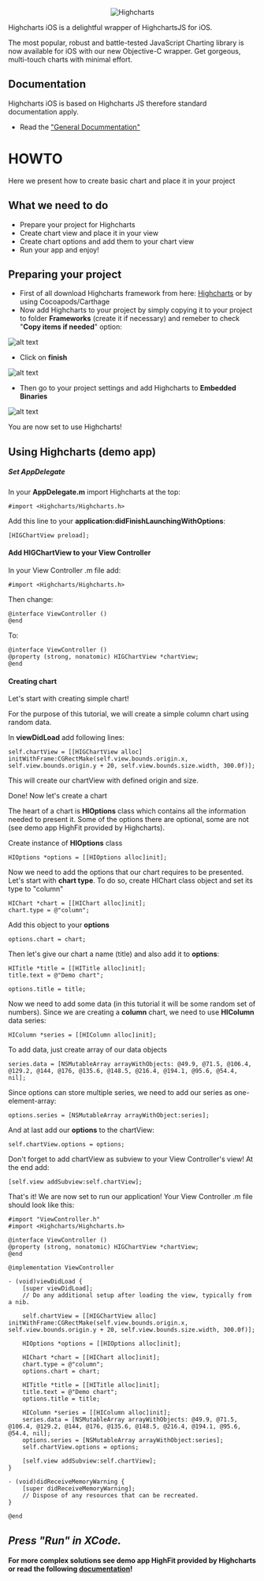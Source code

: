 <p align="center" >
<img src="http://www.highcharts.com/media/templates/highsoft_bootstrap/images/logo.svg" alt="Highcharts" title="Highcharts">
</p>

Highcharts iOS is a delightful wrapper of HighchartsJS for iOS.

The most popular, robust and battle-tested JavaScript Charting library is now available for iOS with our new Objective-C wrapper. Get gorgeous, multi-touch charts with minimal effort.

## Documentation
Highcharts iOS is based on Highcharts JS therefore standard documentation apply.

- Read the ["General Docummentation"](http://www.highcharts.com/docs)

# HOWTO

Here we present how to create basic chart and place it in your project


## What we need to do

  - Prepare your project for Highcharts
  - Create chart view and place it in your view
  - Create chart options and add them to your chart view
  - Run your app and enjoy!


## Preparing your project

- First of all download Highcharts framework from here: [Highcharts](https://github.com/highcharts/highcharts-ios) or by using Cocoapods/Carthage
- Now add Highcharts to your project by simply copying it to your project to folder **Frameworks** (create it if necessary) and remeber to check "**Copy items if needed**" option:

![alt text](http://i67.tinypic.com/x6iey8.png "Files")

- Click on **finish**

![alt text](http://i68.tinypic.com/24gjcbr.png "Copy")

- Then go to your project settings and add Highcharts to **Embedded Binaries**

![alt text](http://i63.tinypic.com/11kb1gy.png "Embedded")

You are now set to use Highcharts!

## Using Highcharts (demo app)

##### Set AppDelegate

In your **AppDelegate.m** import Highcharts at the top:

```
#import <Highcharts/Highcharts.h>
```
Add this line to your **application:didFinishLaunchingWithOptions**:

```
[HIGChartView preload];
```
#### Add HIGChartView to your View Controller
In your View Controller .m file add:
```
#import <Highcharts/Highcharts.h>
```
Then change:
```
@interface ViewController ()
@end
```
To:
```
@interface ViewController ()
@property (strong, nonatomic) HIGChartView *chartView;
@end
```
#### Creating chart
Let's start with creating simple chart!

For the purpose of this tutorial, we will create a simple column chart using random data.

In **viewDidLoad** add following lines:
```
self.chartView = [[HIGChartView alloc] initWithFrame:CGRectMake(self.view.bounds.origin.x, self.view.bounds.origin.y + 20, self.view.bounds.size.width, 300.0f)];
```
This will create our chartView with defined origin and size.

Done!
Now let's create a chart

The heart of a chart is **HIOptions** class which contains all the information needed to present it. Some of the options there are optional, some are not (see demo app HighFit provided by Highcharts). 

Create instance of **HIOptions** class
```
HIOptions *options = [[HIOptions alloc]init];
```
Now we need to add the options that our chart requires to be presented. Let's start with **chart type**. To do so, create HIChart class object and set its type to "column"
```
HIChart *chart = [[HIChart alloc]init];
chart.type = @"column";
```
Add this object to your **options**
```
options.chart = chart;
```
Then let's give our chart a name (title) and also add it to **options**:
```
HITitle *title = [[HITitle alloc]init];
title.text = @"Demo chart";

options.title = title;
```
Now we need to add some data (in this tutorial it will be some random set of numbers). Since we are creating a **column** chart, we need to use **HIColumn** data series:
```
HIColumn *series = [[HIColumn alloc]init];
```
To add data, just create array of our data objects
```
series.data = [NSMutableArray arrayWithObjects: @49.9, @71.5, @106.4, @129.2, @144, @176, @135.6, @148.5, @216.4, @194.1, @95.6, @54.4, nil];
```
Since options can store multiple series, we need to add our series as one-element-array:
```
options.series = [NSMutableArray arrayWithObject:series];
```
And at last add our **options** to the chartView:
```
self.chartView.options = options;
```

Don't forget to add chartView as subview to your View Controller's view! At the end add:
```
[self.view addSubview:self.chartView];
```
That's it! We are now set to run our application!
Your View Controller .m file should look like this:
```
#import "ViewController.h"
#import <Highcharts/Highcharts.h>

@interface ViewController ()
@property (strong, nonatomic) HIGChartView *chartView;
@end

@implementation ViewController

- (void)viewDidLoad {
    [super viewDidLoad];
    // Do any additional setup after loading the view, typically from a nib.
    
    self.chartView = [[HIGChartView alloc] initWithFrame:CGRectMake(self.view.bounds.origin.x, self.view.bounds.origin.y + 20, self.view.bounds.size.width, 300.0f)];
    
    HIOptions *options = [[HIOptions alloc]init];
    
    HIChart *chart = [[HIChart alloc]init];
    chart.type = @"column";
    options.chart = chart;
    
    HITitle *title = [[HITitle alloc]init];
    title.text = @"Demo chart";
    options.title = title;
    
    HIColumn *series = [[HIColumn alloc]init];
    series.data = [NSMutableArray arrayWithObjects: @49.9, @71.5, @106.4, @129.2, @144, @176, @135.6, @148.5, @216.4, @194.1, @95.6, @54.4, nil];
    options.series = [NSMutableArray arrayWithObject:series];
    self.chartView.options = options;
    
    [self.view addSubview:self.chartView];
}

- (void)didReceiveMemoryWarning {
    [super didReceiveMemoryWarning];
    // Dispose of any resources that can be recreated.
}

@end
```

## ***Press "Run" in XCode.***
#### For more complex solutions see demo app HighFit provided by Highcharts or read the following [documentation](http://api.highcharts.com/highcharts)!
